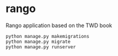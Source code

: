 # rango
Rango application based on the TWD book

````
python manage.py makemigrations
python manage.py migrate
python manage.py runserver

````
